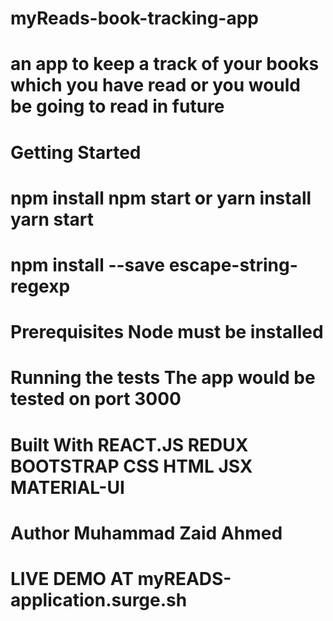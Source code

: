 # myReads-book-tracking-app
# an app to keep a track of your books which you have read or you would be going to read in future
# Getting Started
# npm install npm start or yarn install yarn start
# npm install --save escape-string-regexp
# Prerequisites Node must be installed

# Running the tests The app would be tested on port 3000

# Built With REACT.JS REDUX BOOTSTRAP CSS HTML JSX MATERIAL-UI

# Author Muhammad Zaid Ahmed
# LIVE DEMO AT myREADS-application.surge.sh
